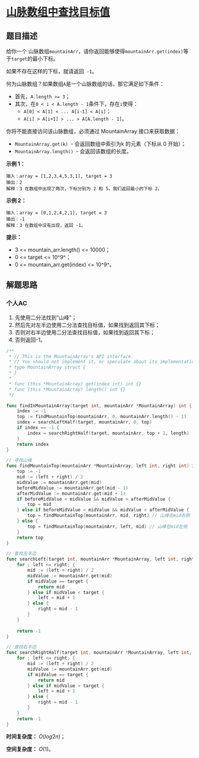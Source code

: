 # [山脉数组中查找目标值](https://leetcode-cn.com/problems/find-in-mountain-array/)

## 题目描述

给你一个 山脉数组`mountainArr`，请你返回能够使得`mountainArr.get(index)`等于`target`的最小下标。

如果不存在这样的下标，就请返回` -1`。

何为山脉数组？如果数组`A`是一个山脉数组的话，那它满足如下条件：

- 首先，`A.length >= 3`；
- 其次，在`0 < i < A.length - 1`条件下，存在`i`使得：
  - `A[0] < A[1] < ... A[i-1] < A[i]`；
  - `A[i] > A[i+1] > ... > A[A.length - 1]`。

你将不能直接访问该山脉数组，必须通过 MountainArray 接口来获取数据：

- `MountainArray.get(k) `- 会返回数组中索引为k 的元素（下标从 0 开始）；
- `MountainArray.length() `- 会返回该数组的长度。

 **示例 1：**

```
输入：array = [1,2,3,4,5,3,1], target = 3
输出：2
解释：3 在数组中出现了两次，下标分别为 2 和 5，我们返回最小的下标 2。
```

**示例 2：**

```
输入：array = [0,1,2,4,2,1], target = 3
输出：-1
解释：3 在数组中没有出现，返回 -1。
```

**提示：**

- 3 <= mountain_arr.length() <= 10000；
- 0 <= target <= 10^9^；
- 0 <= mountain_arr.get(index) <= 10^9^。

## 解题思路

### 个人AC

1. 先使用二分法找到“山峰”；
2. 然后先对左半边使用二分法查找目标值，如果找到返回其下标；
3. 否则对右半边使用二分法查找目标值，如果找到返回其下标；
4. 否则返回-1。

```go
/**
 * // This is the MountainArray's API interface.
 * // You should not implement it, or speculate about its implementation
 * type MountainArray struct {
 * }
 *
 * func (this *MountainArray) get(index int) int {}
 * func (this *MountainArray) length() int {}
 */

func findInMountainArray(target int, mountainArr *MountainArray) int {
	index := -1
	top := findMountainTop(mountainArr, 0, mountainArr.length() - 1)
	index = searchLeftHalf(target, mountainArr, 0, top)
	if index == -1 {
		index = searchRightHalf(target, mountainArr, top + 1, length)
	}
	return index
}

// 寻找山峰
func findMountainTop(mountainArr *MountainArray, left int, right int) int {
	top := -1
	mid := (left + right) / 2
	midValue := mountainArr.get(mid)
	beforeMidValue := mountainArr.get(mid - 1)
	afterMidValue := mountainArr.get(mid + 1)
	if beforeMidValue < midValue && midValue > afterMidValue {
		top = mid
	} else if beforeMidValue < midValue && midValue < afterMidValue {
		top = findMountainTop(mountainArr, mid, right) // 山峰在mid右侧
	} else {
		top = findMountainTop(mountainArr, left, mid) // 山峰在mid左侧
	}
	return top
}

// 查找左半边
func searchLeft(target int, mountainArr *MountainArray, left int, right int) int {
    for ; left <= right; {
        mid := (left + right) / 2
        midValue := mountainArr.get(mid)
        if midValue == target {
            return mid
        } else if midValue < target {
            left = mid + 1
        } else {
            right = mid - 1
        }
    }
    
	return -1
}

// 查找右半边
func searchRightHalf(target int, mountainArr *MountainArray, left int, right int) int {
    for ; left <= right; {
        mid := (left + right) / 2
        midValue := mountainArr.get(mid)
        if midValue == target {
            return mid
        } else if midValue > target {
            left = mid + 1
        } else {
            right = mid - 1
        }
    }
	return -1
}
```

**时间复杂度：** $O(log2n)$；

**空间复杂度：** $O(1)$。